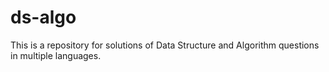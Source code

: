 # ds-algo
This is a repository for solutions of Data Structure and Algorithm questions in multiple languages.
